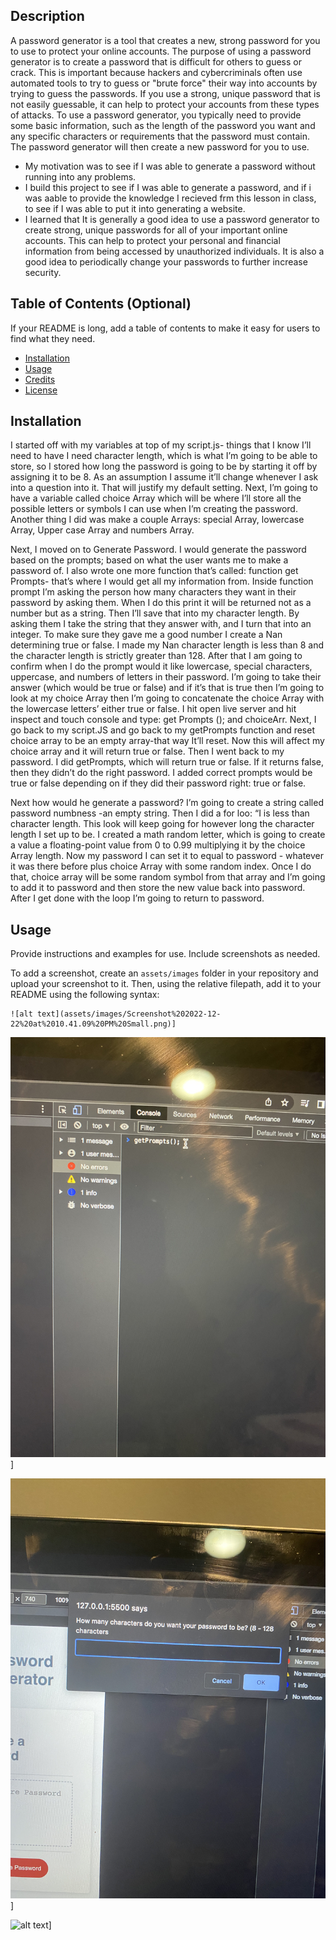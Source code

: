 <Your-Project-Title>

## Description

A password generator is a tool that creates a new, strong password for you to use to protect your online accounts. The purpose of using a password generator is to create a password that is difficult for others to guess or crack. This is important because hackers and cybercriminals often use automated tools to try to guess or "brute force" their way into accounts by trying to guess the passwords. If you use a strong, unique password that is not easily guessable, it can help to protect your accounts from these types of attacks. To use a password generator, you typically need to provide some basic information, such as the length of the password you want and any specific characters or requirements that the password must contain. The password generator will then create a new password for you to use.

- My motivation was to see if I was able to generate a password without running into any problems.
- I build this project to see if I was able to generate a password, and if i was aable to provide the knowledge I recieved frm this lesson in class, to see if I was able to put it into generating a website.
- I learned that It is generally a good idea to use a password generator to create strong, unique passwords for all of your important online accounts. This can help to protect your personal and financial information from being accessed by unauthorized individuals. It is also a good idea to periodically change your passwords to further increase security.

## Table of Contents (Optional)

If your README is long, add a table of contents to make it easy for users to find what they need.

- [Installation](#installation)
- [Usage](#usage)
- [Credits](#credits)
- [License](#license)

## Installation

I started off with my variables at top of my script.js- things that I know I’ll need to have 
I need character length, which is what I’m going to be able to store, so I stored how long the password is going to be by starting it off by assigning it to be 8. As an assumption I assume it’ll change whenever I ask into a question into it. That will justify my default setting. Next, I’m going to have a variable called choice Array which will be where I’ll store all the possible letters or symbols I can use when I’m creating the password. Another thing I did was make a couple Arrays: special Array, lowercase Array, Upper case Array and numbers Array. 

Next, I moved on to Generate Password.
I would generate the password based on the prompts; based on what the user wants me to make a password of.
I also wrote one more function that’s called: function get Prompts- that’s where I would get all my information from. 
Inside function prompt I’m asking the person how many characters they want in their password by asking them. 
When I do this print it will be returned not as a number but as a string. Then I’ll save that into my character length. By asking them I take the string that they answer with, and I turn that into an integer.  To make sure they gave me a good number I create a Nan determining true or false. I made my Nan character length is less than 8 and the character length is strictly greater than 128. 
After that I am going to confirm when I do the prompt would it like lowercase, special characters, uppercase, and numbers of letters in their password. I’m going to take their answer (which would be true or false) and if it’s that is true then I’m going to look at my choice Array then I’m going to concatenate the choice Array with the lowercase letters’ either true or false. 
I hit open live server and hit inspect and touch console and type: get Prompts (); and choiceArr.
Next, I go back to my script.JS and go back to my getPrompts function and reset choice array to be an empty array-that way It’ll reset. Now this will affect my choice array and it will return true or false. 
Then I went back to my password. 
I did getPrompts, which will return true or false. 
If it returns false, then they didn’t do the right password. I added correct prompts would be true or false depending on if they did their password right: true or false. 

Next how would he generate a password? 
I’m going to create a string called password numbness -an empty string. Then I did a for loo: “I is less than character length. This look will keep going for however long the character length I set up to be. I created a math random letter, which is going to create a value a floating-point value from 0 to 0.99 multiplying it by the choice Array length.
Now my password I can set it to equal to password - whatever it was there before plus choice Array with some random index. Once I do that, choice array will be some random symbol from that array and I’m going to add it to password and then store the new value back into password. After I get done with the loop I’m going to return to password. 


## Usage

Provide instructions and examples for use. Include screenshots as needed.

To add a screenshot, create an `assets/images` folder in your repository and upload your screenshot to it. Then, using the relative filepath, add it to your README using the following syntax:


    ![alt text](assets/images/Screenshot%202022-12-22%20at%2010.41.09%20PM%20Small.png)]
 ![alt text](assets/images/IMG_2991.jpeg)]
         
![alt text](assets/images/IMG_2992.jpeg)]

![alt text](assets/images/IMG_2993.jpeg)]


    

